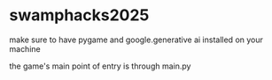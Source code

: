 # swamphacks2025
make sure to have pygame and google.generative ai installed on your machine

the game's main point of entry is through main.py
